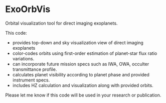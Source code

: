 # ExoOrbVis
Orbital visualization tool for direct imaging exoplanets.

This code:
- provides top-down and sky visualization view of direct imaging exoplanets
- color-codes orbits using first-order estimation of planet-star flux ratio variations.
- can incorporate future mission specs such as IWA, OWA, occulter transmittance profile.
- calculates planet visibility according to planet phase and provided instrument specs.
- includes HZ calculation and visualization along with provided orbits.

Please let me know if this code will be used in your research or publication.
